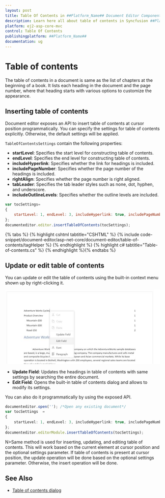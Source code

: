 ```yaml
---
layout: post
title: Table Of Contents in ##Platform_Name## Document Editor Component
description: Learn here all about table of contents in Syncfusion ##Platform_Name## Document Editor component of Syncfusion Essential JS 2 and more.
platform: ej2-asp-core-mvc
control: Table Of Contents
publishingplatform: ##Platform_Name##
documentation: ug
---
```



# Table of contents

The table of contents in a document is same as the list of chapters at the beginning of a book. It lists each heading in the document and the page number, where that heading starts with various options to customize the appearance.

## Inserting table of contents

Document editor exposes an API to insert table of contents at cursor position programmatically. You can specify the settings for table of contents explicitly. Otherwise, the default settings will be applied.

`TableOfContentsSettings` contain the following properties:
* **startLevel**: Specifies the start level for constructing table of contents.
* **endLevel**: Specifies the end level for constructing table of contents.
* **includeHyperlink**: Specifies whether the link for headings is included.
* **includePageNumber**: Specifies whether the page number of the headings is included.
* **rightAlign**: Specifies whether the page number is right aligned.
* **tabLeader**: Specifies the tab leader styles such as none, dot, hyphen, and underscore.
* **includeOutlineLevels**: Specifies whether the outline levels are included.

```javascript
var tocSettings=
{
    startLevel: 1, endLevel: 3, includeHyperlink: true, includePageNumber: true, rightAlign: true
};
documenteditor.editor.insertTableOfContents(tocSettings);
```


{% tabs %}
{% highlight cshtml tabtitle="CSHTML" %}
{% include code-snippet/document-editor/asp-net-core/document-editor/table-of-contents/tagHelper %}
{% endhighlight %}
{% highlight c# tabtitle="Table-of-contents.cs" %}
{% endhighlight %}{% endtabs %}


## Update or edit table of contents

You can update or edit the table of contents using the built-in context menu shown up by right-clicking it.

![Table of Contents](images/table-of-contents.jpeg)

* **Update Field**: Updates the headings in table of contents with same settings by searching the entire document.
* **Edit Field**: Opens the built-in table of contents dialog and allows to modify its settings.

You can also do it programmatically by using the exposed API.

```typescript
documenteditor.open(''); /*Open any existing document*/
var tocSettings  =
{
    startLevel: 1, endLevel: 3, includeHyperlink: true, includePageNumber: true, rightAlign: true
};
documenteditor.editorModule.insertTableOfContents(tocSettings);

```

N>Same method is used for inserting, updating, and editing table of contents. This will work based on the current element at cursor position and the optional settings parameter. If table of contents is present at cursor position, the update operation will be done based on the optional settings parameter. Otherwise, the insert operation will be done.

## See Also

* [Table of contents dialog](../asp-net-core/dialog#table-of-contents-dialog)

